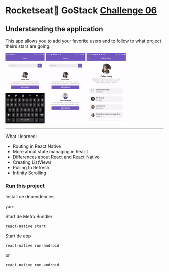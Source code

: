 # Rocketseat:rocket: GoStack <a href="https://github.com/Rocketseat/bootcamp-gostack-desafio-06">Challenge 06</a>

## Understanding the application
This app allows you to add your favorite users and to follow to what project theirs stars are going.

<img src="./gifs/app1.gif" width="125" />
<img src="./gifs/app2.gif" width="125" />
<img src="./gifs/app3.gif" width="125" />

---

What I learned:

* Routing in React Native
* More about state managing in React
* Differences about React and React Native
* Creating ListViews
* Pulling to Refresh
* Infinity Scrolling

### Run this project

Install de dependencies

```bash
yarn
```

Start de Metro Bundler

```bash
react-native start
```

Start de app

```bash
react-native run-android
```

or

```bash
react-native run-android
```

